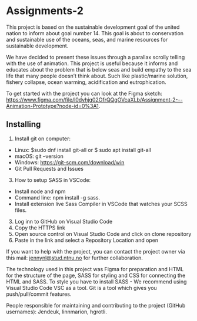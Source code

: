# Assignments-2
This project is based on the sustainable development goal of the united nation to inform about goal number 14. This goal is about to conservation and sustainable use of the oceans, seas, and marine resources for sustainable development.

We have decided to present these issues through a parallax scrolly telling with the use of animation. 
This project is useful because it informs and educates about the problem that is below seas and build empathy to the sea life that many people doesn’t think about. Such like plastic/marine solution, fishery collapse, ocean warming, acidification and eutrophication.

To get started with the project you can look at the Figma sketch: https://www.figma.com/file/l0dvhjg02OfrQQgOVcaXLb/Assignment-2---Animation-Prototype?node-id=0%3A1. 

## Installing
1.	Install git on computer:
- Linux: $sudo dnf install git-all or $ sudo apt install git-all
- macOS: git –version
- Windows: https://git-scm.com/download/win
- Git Pull Requests and Issues
3.	How to setup SASS in VSCode:
- Install node and npm
- Command line: npm install -g sass.
- Install extension live Sass Compiler in VSCode that watches your SCSS files.
3.	Log inn to GitHub on Visual Studio Code
4.	Copy the HTTPS link
5.	Open source control on Visual Studio Code and click on clone repository
6.	Paste in the link and select a Repository Location and open

If you want to help with the project, you can contact the project owner via this mail: jennynl@stud.ntnu.no for further collaboration.

The technology used in this project was Figma for preparation and HTML for the structure of the page, SASS for styling and CSS for connecting the HTML and SASS. To style you have to install SASS - We recommend using Visual Studio Code VSC as a tool. 
Git is a tool which gives you push/pull/commit features.

People responsible for maintaining and contributing to the project (GitHub usernames): Jendeuk, linnmarion, hgrotli.
